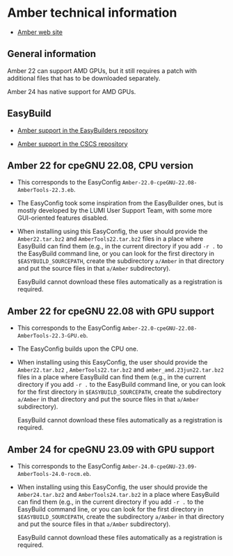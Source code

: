 # Amber technical information

-   [Amber web site](https://ambermd.org/)


## General information

Amber 22 can support AMD GPUs, but it still requires a patch with additional files that
has to be downloaded separately.

Amber 24 has native support for AMD GPUs.

## EasyBuild

-   [Amber support in the EasyBuilders repository](https://github.com/easybuilders/easybuild-easyconfigs/tree/develop/easybuild/easyconfigs/a/Amber)

-   [Amber support in the CSCS repository](https://github.com/eth-cscs/production/tree/master/easybuild/easyconfigs/a/Amber)


## Amber 22 for cpeGNU 22.08, CPU version

-   This corresponds to the EasyConfig
    `Amber-22.0-cpeGNU-22.08-AmberTools-22.3.eb`.

-   The EasyConfig took some inspiration from the EasyBuilder ones, but is mostly
    developed by the LUMI User Support Team, with some more GUI-oriented features disabled.

-   When installing using this EasyConfig, the user should provide the
    `Amber22.tar.bz2` and `AmberTools22.tar.bz2` files in a place where EasyBuild can find them
    (e.g., in the current directory if you add `-r .` to the EasyBuild command line, or you can
    look for the first directory in `$EASYBUILD_SOURCEPATH`, create the subdirectory
    `a/Amber` in that directory and put the source files in that `a/Amber` subdirectory).

    EasyBuild cannot download these files automatically as a registration is required.


## Amber 22 for cpeGNU 22.08 with GPU support

-   This corresponds to the EasyConfig
    `Amber-22.0-cpeGNU-22.08-AmberTools-22.3-GPU.eb`.

-   The EasyConfig builds upon the CPU one.

-   When installing using this EasyConfig, the user should provide the
    `Amber22.tar.bz2` , `AmberTools22.tar.bz2` and `amber_amd.23jun22.tar.bz2` files
    in a place where EasyBuild can find them
    (e.g., in the current directory if you add `-r .` to the EasyBuild command line, or you can
    look for the first directory in `$EASYBUILD_SOURCEPATH`, create the subdirectory
    `a/Amber` in that directory and put the source files in that `a/Amber` subdirectory).

    EasyBuild cannot download these files automatically as a registration is required.


## Amber 24 for cpeGNU 23.09 with GPU support

-   This corresponds to the EasyConfig
    `Amber-24.0-cpeGNU-23.09-AmberTools-24.0-rocm.eb`.

-   When installing using this EasyConfig, the user should provide the
    `Amber24.tar.bz2` and `AmberTools24.tar.bz2` in a place where EasyBuild can
    find them (e.g., in the current directory if you add `-r .` to the EasyBuild
    command line, or you can look for the first directory in
    `$EASYBUILD_SOURCEPATH`, create the subdirectory `a/Amber` in that directory
    and put the source files in that `a/Amber` subdirectory).

    EasyBuild cannot download these files automatically as a registration is
    required.
